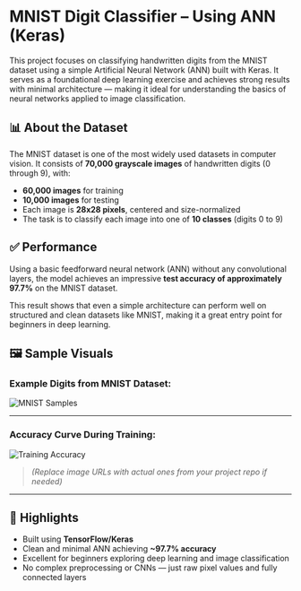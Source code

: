 # MNIST Digit Classifier – Using ANN (Keras)

This project focuses on classifying handwritten digits from the MNIST dataset using a simple Artificial Neural Network (ANN) built with Keras. It serves as a foundational deep learning exercise and achieves strong results with minimal architecture — making it ideal for understanding the basics of neural networks applied to image classification.


## 📊 About the Dataset

The MNIST dataset is one of the most widely used datasets in computer vision. It consists of **70,000 grayscale images** of handwritten digits (0 through 9), with:

- **60,000 images** for training  
- **10,000 images** for testing  
- Each image is **28x28 pixels**, centered and size-normalized  
- The task is to classify each image into one of **10 classes** (digits 0 to 9)
  

## ✅ Performance

Using a basic feedforward neural network (ANN) without any convolutional layers, the model achieves an impressive **test accuracy of approximately 97.7%** on the MNIST dataset. 

This result shows that even a simple architecture can perform well on structured and clean datasets like MNIST, making it a great entry point for beginners in deep learning.


## 🖼️ Sample Visuals

### Example Digits from MNIST Dataset:
![MNIST Samples](C:\Users\hp\OneDrive\Desktop\digit_classifier\images\sample_predictions.png)

---

### Accuracy Curve During Training:
![Training Accuracy](https://raw.githubusercontent.com/yourusername/your-repo-name/main/images/accuracy_plot.png)

> *(Replace image URLs with actual ones from your project repo if needed)*

---

## 📌 Highlights

- Built using **TensorFlow/Keras**
- Clean and minimal ANN achieving **~97.7% accuracy**
- Excellent for beginners exploring deep learning and image classification
- No complex preprocessing or CNNs — just raw pixel values and fully connected layers
